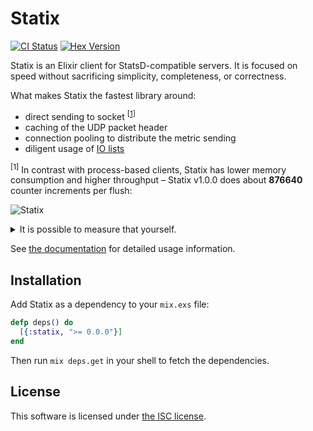 # Statix

[![CI Status](https://github.com/lexmag/statix/actions/workflows/ci.yml/badge.svg?branch=master)](https://github.com/lexmag/statix/actions/workflows/ci.yml)
[![Hex Version](https://img.shields.io/hexpm/v/statix.svg "Hex Version")](https://hex.pm/packages/statix)

Statix is an Elixir client for StatsD-compatible servers.
It is focused on speed without sacrificing simplicity, completeness, or correctness.

What makes Statix the fastest library around:

  * direct sending to socket <sup>[[1](#direct-sending)]</sup>
  * caching of the UDP packet header
  * connection pooling to distribute the metric sending
  * diligent usage of [IO lists](http://jlouisramblings.blogspot.se/2013/07/problematic-traits-in-erlang.html)

<sup><a name="direct-sending"></a>[1]</sup> In contrast with process-based clients, Statix has lower memory consumption and higher throughput – Statix v1.0.0 does about __876640__ counter increments per flush:

![Statix](https://www.dropbox.com/s/uijh5i8qgzmd11a/statix-v1.0.0.png?raw=1)

<details>
  <summary>It is possible to measure that yourself.</summary>

  ```elixir
  for _ <- 1..10_000 do
    Task.start(fn ->
      for _ <- 1..10_000 do
        StatixSample.increment("sample", 1)
      end
    end)
  end
  ```

  Make sure you have StatsD server running to get more realistic results.

</details>

See [the documentation](https://hexdocs.pm/statix) for detailed usage information.

## Installation

Add Statix as a dependency to your `mix.exs` file:

```elixir
defp deps() do
  [{:statix, ">= 0.0.0"}]
end
```

Then run `mix deps.get` in your shell to fetch the dependencies.

## License

This software is licensed under [the ISC license](LICENSE).
